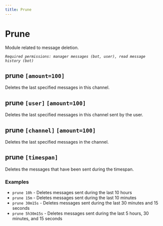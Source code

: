```yaml
---
title: Prune
---
```


# Prune
Module related to message deletion.

_`Required permissions: manager messages (bot, user), read message history (bot)`_

## prune `[amount=100]`
Deletes the last specified messages in this channel.

## prune `[user]` `[amount=100]`
Deletes the last specified messages in this channel sent by the user.

## prune `[channel]` `[amount=100]`
Deletes the last specified messages in the channel.

## prune `[timespan]`
Deletes the messages that have been sent during the timespan.

### Examples
* `prune 10h` - Deletes messages sent during the last 10 hours
* `prune 15m` - Deletes messages sent during the last 10 minutes
* `prune 30m15s` - Deletes messages sent during the last 30 minutes and 15 seconds
* `prune 5h30m15s` - Deletes messages sent during the last 5 hours, 30 minutes, and 15 seconds
